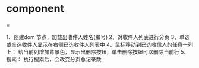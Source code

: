 # component
=

1、创建dom	节点，加载出收件人姓名(编号)
2、对收件人列表进行分页
3、单选或全选收件人显示在右侧已选收件人列表中
4、鼠标移动到已选收信人的任意一列上： 给当前列增加背景色，显示出删除按钮，单击删除按钮可以删除当前行
5、搜索： 执行搜索后，会改变分页总记录数	
